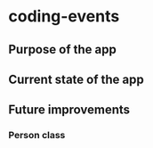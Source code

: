 # coding-events
## Purpose of the app

## Current state of the app

## Future improvements
  ### Person class
